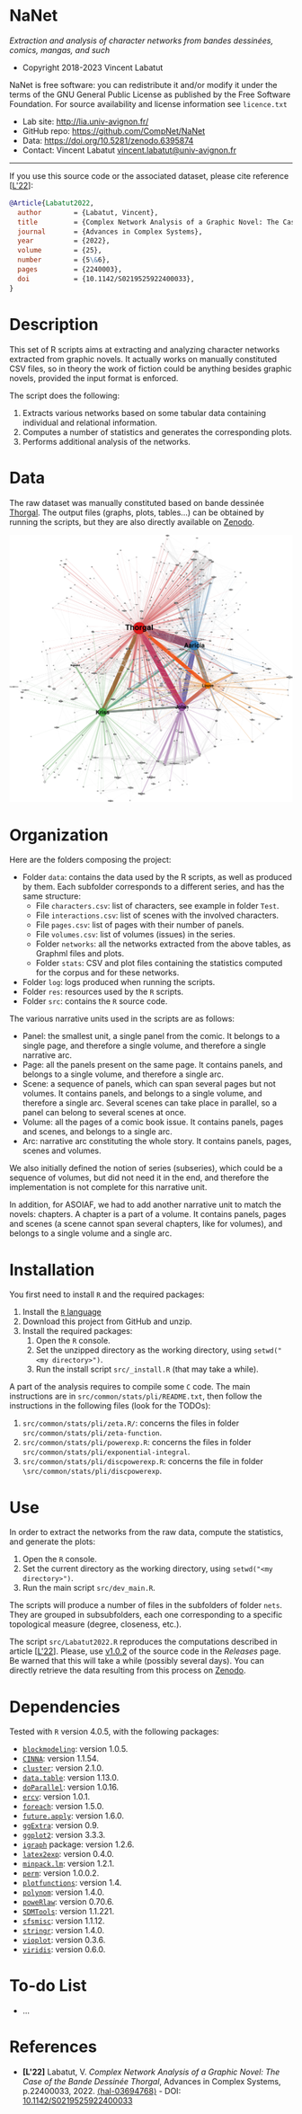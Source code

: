 NaNet
=======
*Extraction and analysis of character networks from bandes dessinées, comics, mangas, and such*

* Copyright 2018-2023 Vincent Labatut 

NaNet is free software: you can redistribute it and/or modify it under the terms of the GNU General Public License as published by the Free Software Foundation. For source availability and license information see `licence.txt`

* Lab site: http://lia.univ-avignon.fr/
* GitHub repo: https://github.com/CompNet/NaNet
* Data: https://doi.org/10.5281/zenodo.6395874
* Contact: Vincent Labatut <vincent.labatut@univ-avignon.fr>

-----------------------------------------------------------------------

If you use this source code or the associated dataset, please cite reference [[L'22](#references)]:

```bibtex
@Article{Labatut2022,
  author        = {Labatut, Vincent},
  title         = {Complex Network Analysis of a Graphic Novel: The Case of the Bande Dessinée {Thorgal}},
  journal       = {Advances in Complex Systems},
  year          = {2022},
  volume        = {25},
  number        = {5\&6},
  pages         = {2240003},
  doi           = {10.1142/S0219525922400033},
}
```

# Description
This set of R scripts aims at extracting and analyzing character networks extracted from graphic novels. It actually works on manually constituted CSV files, so in theory the work of fiction could be anything besides graphic novels, provided the input format is enforced.

The script does the following:
1. Extracts various networks based on some tabular data containing individual and relational information.
2. Computes a number of statistics and generates the corresponding plots.
3. Performs additional analysis of the networks.


# Data
The raw dataset was manually constituted based on bande dessinée [Thorgal](https://en.wikipedia.org/wiki/Thorgal). The output files (graphs, plots, tables...) can be obtained by running the scripts, but they are also directly available on [Zenodo](https://doi.org/10.5281/zenodo.6395874).

![ThorgalStaticNet](/data/Thorgal/network.svg)


# Organization
Here are the folders composing the project:
* Folder `data`: contains the data used by the R scripts, as well as produced by them. Each subfolder corresponds to a different series, and has the same structure:
  * File `characters.csv`: list of characters, see example in folder `Test`.
  * File `interactions.csv`: list of scenes with the involved characters.
  * File `pages.csv`: list of pages with their number of panels.
  * File `volumes.csv`: list of volumes (issues) in the series.
  * Folder `networks`: all the networks extracted from the above tables, as Graphml files and plots.
  * Folder `stats`: CSV and plot files containing the statistics computed for the corpus and for these networks.
* Folder `log`: logs produced when running the scripts.
* Folder `res`: resources used by the `R` scripts.
* Folder `src`: contains the `R` source code.

The various narrative units used in the scripts are as follows:
* Panel: the smallest unit, a single panel from the comic. It belongs to a single page, and therefore a single volume, and therefore a single narrative arc.
* Page: all the panels present on the same page. It contains panels, and belongs to a single volume, and therefore a single arc.
* Scene: a sequence of panels, which can span several pages but not volumes. It contains panels, and belongs to a single volume, and therefore a single arc. Several scenes can take place in parallel, so a panel can belong to several scenes at once.
* Volume: all the pages of a comic book issue. It contains panels, pages and scenes, and belongs to a single arc.
* Arc: narrative arc constituting the whole story. It contains panels, pages, scenes and volumes.

We also initially defined the notion of series (subseries), which could be a sequence of volumes, but did not need it in the end, and therefore the implementation is not complete for this narrative unit.

In addition, for ASOIAF, we had to add another narrative unit to match the novels: chapters. A chapter is a part of a volume. It contains panels, pages and scenes (a scene cannot span several chapters, like for volumes), and belongs to a single volume and a single arc. 


# Installation
You first need to install `R` and the required packages:

1. Install the [`R` language](https://www.r-project.org/)
2. Download this project from GitHub and unzip.
3. Install the required packages: 
   1. Open the `R` console.
   2. Set the unzipped directory as the working directory, using `setwd("<my directory>")`.
   3. Run the install script `src/_install.R` (that may take a while).

A part of the analysis requires to compile some `C` code. The main instructions are in `src/common/stats/pli/README.txt`, then follow the instructions in the following files (look for the TODOs):
1. `src/common/stats/pli/zeta.R/`: concerns the files in folder `src/common/stats/pli/zeta-function`.
2. `src/common/stats/pli/powerexp.R`: concerns the files in folder `src/common/stats/pli/exponential-integral`.
3. `src/common/stats/pli/discpowerexp.R`: concerns the file in folder `\src/common/stats/pli/discpowerexp`.


# Use
In order to extract the networks from the raw data, compute the statistics, and generate the plots:

1. Open the `R` console.
2. Set the current directory as the working directory, using `setwd("<my directory>")`.
3. Run the main script `src/dev_main.R`.

The scripts will produce a number of files in the subfolders of folder `nets`. They are grouped in subsubfolders, each one corresponding to a specific topological measure (degree, closeness, etc.). 

The script `src/Labatut2022.R` reproduces the computations described in article [[L'22](#references)]. Please, use [v1.0.2](https://github.com/CompNet/NaNet/releases/tag/v1.0.2) of the source code in the *Releases* page. Be warned that this will take a while (possibly several days). You can directly retrieve the data resulting from this process on [Zenodo](https://doi.org/10.5281/zenodo.6573491). 


# Dependencies
Tested with `R` version 4.0.5, with the following packages:
* [`blockmodeling`](https://cran.r-project.org/web/packages/blockmodeling/): version 1.0.5.
* [`CINNA`](https://cran.r-project.org/web/packages/CINNA/): version 1.1.54.
* [`cluster`](https://cran.rstudio.com/web/packages/cluster): version 2.1.0.
* [`data.table`](https://cran.r-project.org/web/packages/data.table/): version 1.13.0.
* [`doParallel`](https://cran.r-project.org/web/packages/doParallel/): version 1.0.16.
* [`ercv`](https://cran.r-project.org/web/packages/ercv/): version 1.0.1.
* [`foreach`](https://cran.r-project.org/web/packages/foreach/): version 1.5.0.
* [`future.apply`](https://cran.r-project.org/web/packages/future.apply/): version 1.6.0.
* [`ggExtra`](https://cran.r-project.org/web/packages/ggExtra/): version 0.9.
* [`ggplot2`](https://cran.r-project.org/web/packages/ggplot2/): version 3.3.3.
* [`igraph`](http://igraph.org/r/) package: version 1.2.6.
* [`latex2exp`](https://cran.r-project.org/web/packages/latex2exp/): version 0.4.0.
* [`minpack.lm`](https://cran.r-project.org/web/packages/minpack.lm/): version 1.2.1.
* [`perm`](https://cran.r-project.org/web/packages/perm/): version 1.0.0.2.
* [`plotfunctions`](https://cran.r-project.org/web/packages/plotfunctions): version 1.4.
* [`polynom`](https://cran.r-project.org/web/packages/polynom/): version 1.4.0.
* [`poweRlaw`](https://cran.r-project.org/web/packages/poweRlaw/): version 0.70.6.
* [`SDMTools`](https://cran.rstudio.com/web/packages/SDMTools): version 1.1.221.
* [`sfsmisc`](https://cran.r-project.org/web/packages/sfsmisc/): version 1.1.12.
* [`stringr`](https://cran.r-project.org/web/packages/stringr/): version 1.4.0.
* [`vioplot`](https://cran.r-project.org/web/packages/vioplot/): version 0.3.6.
* [`viridis`](https://cran.r-project.org/web/packages/viridis/): version 0.6.0.


# To-do List
* ...


# References
* **[L'22]** Labatut, V. *Complex Network Analysis of a Graphic Novel: The Case of the Bande Dessinée Thorgal*, Advances in Complex Systems, p.22400033, 2022.  [⟨hal-03694768⟩](https://hal.archives-ouvertes.fr/hal-03694768) - DOI: [10.1142/S0219525922400033](http://doi.org/10.1142/S0219525922400033)
